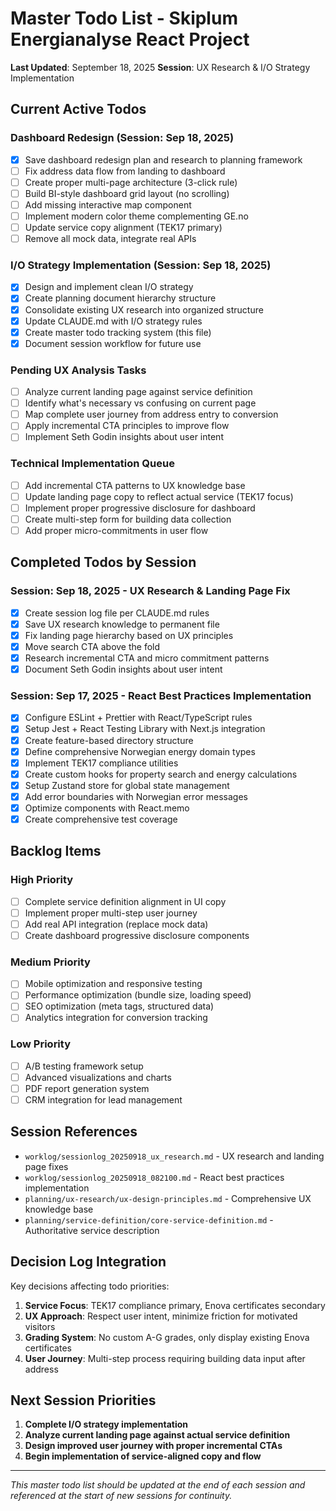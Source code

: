 # Master Todo List - Skiplum Energianalyse React Project

**Last Updated**: September 18, 2025
**Session**: UX Research & I/O Strategy Implementation

## Current Active Todos

### Dashboard Redesign (Session: Sep 18, 2025)
- [x] Save dashboard redesign plan and research to planning framework
- [ ] Fix address data flow from landing to dashboard
- [ ] Create proper multi-page architecture (3-click rule)
- [ ] Build BI-style dashboard grid layout (no scrolling)
- [ ] Add missing interactive map component
- [ ] Implement modern color theme complementing GE.no
- [ ] Update service copy alignment (TEK17 primary)
- [ ] Remove all mock data, integrate real APIs

### I/O Strategy Implementation (Session: Sep 18, 2025)
- [x] Design and implement clean I/O strategy
- [x] Create planning document hierarchy structure
- [x] Consolidate existing UX research into organized structure
- [x] Update CLAUDE.md with I/O strategy rules
- [x] Create master todo tracking system (this file)
- [x] Document session workflow for future use

### Pending UX Analysis Tasks
- [ ] Analyze current landing page against service definition
- [ ] Identify what's necessary vs confusing on current page
- [ ] Map complete user journey from address entry to conversion
- [ ] Apply incremental CTA principles to improve flow
- [ ] Implement Seth Godin insights about user intent

### Technical Implementation Queue
- [ ] Add incremental CTA patterns to UX knowledge base
- [ ] Update landing page copy to reflect actual service (TEK17 focus)
- [ ] Implement proper progressive disclosure for dashboard
- [ ] Create multi-step form for building data collection
- [ ] Add proper micro-commitments in user flow

## Completed Todos by Session

### Session: Sep 18, 2025 - UX Research & Landing Page Fix
- [x] Create session log file per CLAUDE.md rules
- [x] Save UX research knowledge to permanent file
- [x] Fix landing page hierarchy based on UX principles
- [x] Move search CTA above the fold
- [x] Research incremental CTA and micro commitment patterns
- [x] Document Seth Godin insights about user intent

### Session: Sep 17, 2025 - React Best Practices Implementation
- [x] Configure ESLint + Prettier with React/TypeScript rules
- [x] Setup Jest + React Testing Library with Next.js integration
- [x] Create feature-based directory structure
- [x] Define comprehensive Norwegian energy domain types
- [x] Implement TEK17 compliance utilities
- [x] Create custom hooks for property search and energy calculations
- [x] Setup Zustand store for global state management
- [x] Add error boundaries with Norwegian error messages
- [x] Optimize components with React.memo
- [x] Create comprehensive test coverage

## Backlog Items

### High Priority
- [ ] Complete service definition alignment in UI copy
- [ ] Implement proper multi-step user journey
- [ ] Add real API integration (replace mock data)
- [ ] Create dashboard progressive disclosure components

### Medium Priority
- [ ] Mobile optimization and responsive testing
- [ ] Performance optimization (bundle size, loading speed)
- [ ] SEO optimization (meta tags, structured data)
- [ ] Analytics integration for conversion tracking

### Low Priority
- [ ] A/B testing framework setup
- [ ] Advanced visualizations and charts
- [ ] PDF report generation system
- [ ] CRM integration for lead management

## Session References

- `worklog/sessionlog_20250918_ux_research.md` - UX research and landing page fixes
- `worklog/sessionlog_20250918_082100.md` - React best practices implementation
- `planning/ux-research/ux-design-principles.md` - Comprehensive UX knowledge base
- `planning/service-definition/core-service-definition.md` - Authoritative service description

## Decision Log Integration

Key decisions affecting todo priorities:
1. **Service Focus**: TEK17 compliance primary, Enova certificates secondary
2. **UX Approach**: Respect user intent, minimize friction for motivated visitors
3. **Grading System**: No custom A-G grades, only display existing Enova certificates
4. **User Journey**: Multi-step process requiring building data input after address

## Next Session Priorities

1. **Complete I/O strategy implementation**
2. **Analyze current landing page against actual service definition**
3. **Design improved user journey with proper incremental CTAs**
4. **Begin implementation of service-aligned copy and flow**

---

*This master todo list should be updated at the end of each session and referenced at the start of new sessions for continuity.*
